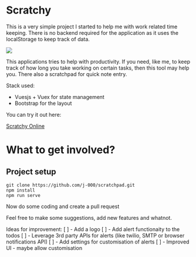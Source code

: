 # Scratchy
This is a very simple project I started to help me with work related time keeping. 
There is no backend required for the application as it uses the localStorage to keep track of data.

<img src="https://github.com/j-000/scratchpad/tree/master/frontend/src/assets/images/github/headerimage.png">

This applications tries to help with productivity. If you need, like me, to keep track of how long you take
working on certain tasks, then this tool may help you. There also a scratchpad for quick note entry.

Stack used:
- Vuesjs + Vuex for state management 
- Bootstrap for the layout 

You can try it out here:

[Scratchy Online](https://elasticbeanstalk-eu-west-2-688580042881.s3.eu-west-2.amazonaws.com/index.html)


# What to get involved?
## Project setup
```
git clone https://github.com/j-000/scratchpad.git
npm install
npm run serve
```
Now do some coding and create a pull request 

Feel free to make some suggestions, add new features and whatnot.

Ideas for improvement:
[ ] - Add a logo
[ ] - Add alert functionaity to the todos
   [ ] - Leverage 3rd party APIs for alerts (like twilio, SMTP or browser notifications API)
[ ] - Add settings for customisation of alerts
[ ] - Improved UI - maybe allow customisation
